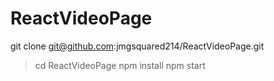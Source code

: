 # ReactVideoPage
git clone git@github.com:jmgsquared214/ReactVideoPage.git
   > cd ReactVideoPage
   > npm install
   > npm start
